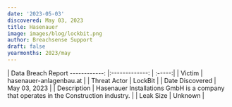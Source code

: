 ```yaml
---
date: '2023-05-03'
discovered: May 03, 2023
title: Hasenauer
image: images/blog/lockbit.png
author: Breachsense Support
draft: false
yearmonths: 2023/may
---
```



| Data Breach Report
------------:     |:-------------:    | :-----:|
| Victim      | hasenauer-anlagenbau.at      | 
| Threat Actor      | LockBit      | 
| Date Discovered      | May 03, 2023      | 
| Description      | Hasenauer Installations GmbH is a company that operates in the Construction industry.      | 
| Leak Size      | Unknown      | 

